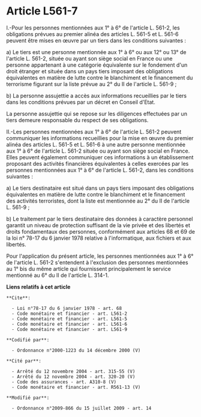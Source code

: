 # Article L561-7

I.-Pour les personnes mentionnées aux 1° à 6° de l'article L. 561-2, les obligations prévues au premier alinéa des articles
L. 561-5 et L. 561-6 peuvent être mises en œuvre par un tiers dans les conditions suivantes : 

a) Le tiers est une personne mentionnée aux 1° à 6° ou aux 12° ou 13° de l'article L. 561-2, située ou ayant son siège social
en France ou une personne appartenant à une catégorie équivalente sur le fondement d'un droit étranger et située dans un pays
tiers imposant des obligations équivalentes en matière de lutte contre le blanchiment et le financement du terrorisme
figurant sur la liste prévue au 2° du II de l'article L. 561-9 ; 

b) La personne assujettie a accès aux informations recueillies par le tiers dans les conditions prévues par un décret en
Conseil d'Etat. 

La personne assujettie qui se repose sur les diligences effectuées par un tiers demeure responsable du respect de ses
obligations. 

II.-Les personnes mentionnées aux 1° à 6° de l'article L. 561-2 peuvent communiquer les informations recueillies pour la mise
en œuvre du premier alinéa des articles L. 561-5 et L. 561-6 à une autre personne mentionnée aux 1° à 6° de l'article L.
561-2 située ou ayant son siège social en France. Elles peuvent également communiquer ces informations à un établissement
proposant des activités financières équivalentes à celles exercées par les personnes mentionnées aux 1° à 6° de l'article L.
561-2, dans les conditions suivantes : 

a) Le tiers destinataire est situé dans un pays tiers imposant des obligations équivalentes en matière de lutte contre le
blanchiment et le financement des activités terroristes, dont la liste est mentionnée au 2° du II de l'article L. 561-9 ; 

b) Le traitement par le tiers destinataire des données à caractère personnel garantit un niveau de protection suffisant de la
vie privée et des libertés et droits fondamentaux des personnes, conformément aux articles 68 et 69 de la loi n° 78-17 du 6
janvier 1978 relative à l'informatique, aux fichiers et aux libertés.

Pour l'application du présent article, les personnes mentionnées aux 1° à 6° de l'article L. 561-2 s'entendent à l'exclusion
des personnes mentionnées au 1° bis du même article qui fournissent principalement le service mentionné au 6° du II de
l'article L. 314-1.

**Liens relatifs à cet article**

	**Cite**:

	  - Loi n°78-17 du 6 janvier 1978 - art. 68
	  - Code monétaire et financier - art. L561-2
	  - Code monétaire et financier - art. L561-5
	  - Code monétaire et financier - art. L561-6
	  - Code monétaire et financier - art. L561-9

	**Codifié par**:

	  - Ordonnance n°2000-1223 du 14 décembre 2000 (V)

	**Cité par**:

	  - Arrêté du 12 novembre 2004 - art. 315-55 (V)
	  - Arrêté du 12 novembre 2004 - art. 320-20 (V)
	  - Code des assurances - art. A310-8 (V)
	  - Code monétaire et financier - art. R561-13 (V)

	**Modifié par**:

	  - Ordonnance n°2009-866 du 15 juillet 2009 - art. 14

